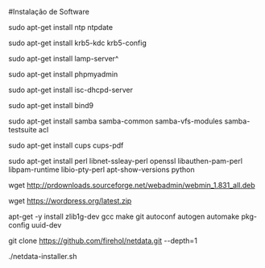 #Instalação de Software

sudo apt-get install ntp ntpdate

sudo apt-get install krb5-kdc krb5-config

sudo apt-get install lamp-server^

sudo apt-get install phpmyadmin
<?php phpinfo(); ?>

sudo apt-get install isc-dhcpd-server

sudo apt-get install bind9

sudo apt-get install samba samba-common samba-vfs-modules samba-testsuite acl

sudo apt-get install cups cups-pdf

sudo apt-get install perl libnet-ssleay-perl openssl libauthen-pam-perl libpam-runtime libio-pty-perl apt-show-versions python

wget http://prdownloads.sourceforge.net/webadmin/webmin_1.831_all.deb

wget https://wordpress.org/latest.zip

apt-get -y install zlib1g-dev gcc make git autoconf autogen automake pkg-config uuid-dev

git clone https://github.com/firehol/netdata.git --depth=1

./netdata-installer.sh
